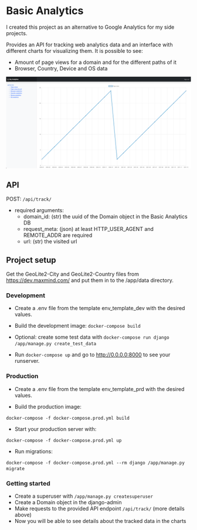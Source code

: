 # Basic Analytics
I created this project as an alternative to Google Analytics for my side projects.

Provides an API for tracking web analytics data and an interface with different charts for visualizing them.
It is possible to see:
- Amount of page views for a domain and for the different paths of it
- Browser, Country, Device and OS data

![Basic Analytics](https://github.com/abel-castro/basic_analytics/blob/main/screenshot.png)

## API
POST: `/api/track/`
- required arguments:
  - domain_id: (str) the uuid of the Domain object in the Basic Analytics DB
  - request_meta: (json) at least HTTP_USER_AGENT and REMOTE_ADDR are required
  - url: (str) the visited url
  
## Project setup

Get the GeoLite2-City and GeoLite2-Country files from https://dev.maxmind.com/ and put them in to the /app/data directory.

### Development
- Create a .env file from the template env_template_dev with the desired values.

- Build the development image: ```docker-compose build ```

- Optional: create some test data with 
```docker-compose run django /app/manage.py create_test_data```
- Run ```docker-compose up``` and go to http://0.0.0.0:8000
to see your runserver.

### Production
- Create a .env file from the template env_template_prd with the desired values.

- Build the production image:
```
docker-compose -f docker-compose.prod.yml build
``` 

- Start your production server with: 
```
docker-compose -f docker-compose.prod.yml up
```

- Run migrations:
```
docker-compose -f docker-compose.prod.yml --rm django /app/manage.py migrate
```

### Getting started
- Create a superuser with `/app/manage.py createsuperuser`
- Create a Domain object in the django-admin
- Make requests to the provided API endpoint `/api/track/` (more details above)
- Now you will be able to see details about the tracked data in the charts